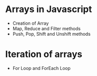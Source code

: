 # Arrays in Javascript

- Creation of Array
- Map, Reduce and Filter methods
- Push, Pop, Shift and Unshift methods

# Iteration of arrays
- For Loop and ForEach Loop